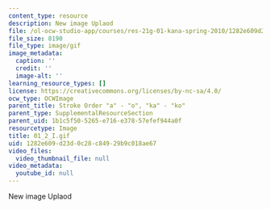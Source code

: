 ```yaml
---
content_type: resource
description: New image Uplaod
file: /ol-ocw-studio-app/courses/res-21g-01-kana-spring-2010/1282e609d23d0c28c84929b9c018ae67_01_2_I.gif
file_size: 8190
file_type: image/gif
image_metadata:
  caption: ''
  credit: ''
  image-alt: ''
learning_resource_types: []
license: https://creativecommons.org/licenses/by-nc-sa/4.0/
ocw_type: OCWImage
parent_title: Stroke Order "a" - "o", "ka" - "ko"
parent_type: SupplementalResourceSection
parent_uid: 1b1c5f50-5265-e716-e378-57efef944a0f
resourcetype: Image
title: 01_2_I.gif
uid: 1282e609-d23d-0c28-c849-29b9c018ae67
video_files:
  video_thumbnail_file: null
video_metadata:
  youtube_id: null
---
```

New image Uplaod